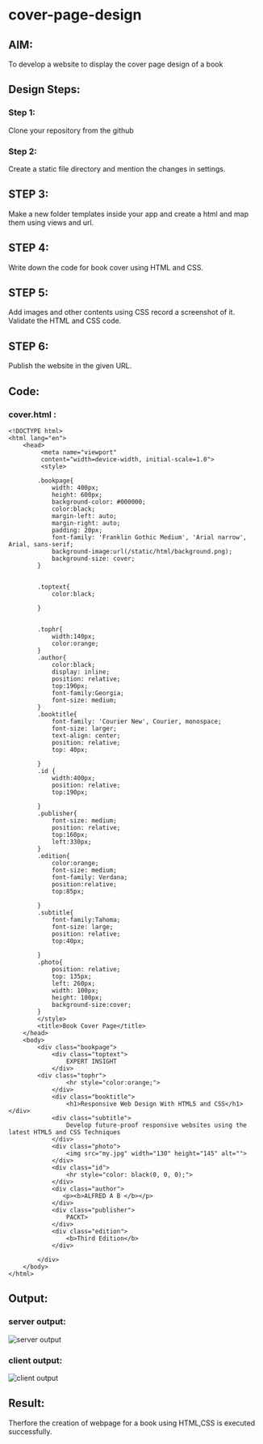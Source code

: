 # cover-page-design
## AIM:
To develop a website to display the cover page design of a book

## Design Steps:

### Step 1:
Clone your repository from the github
### Step 2:
Create a static file directory and mention the changes in settings.
## STEP 3:
Make a new folder templates inside your app and create a html and map them using views and url.
## STEP 4:
Write down the code for book cover using HTML and CSS.
## STEP 5:
Add images and other contents using CSS record a screenshot of it. Validate the HTML and CSS code.
## STEP 6:
Publish the website in the given URL.
## Code:
### cover.html :
```
<!DOCTYPE html>
<html lang="en">
    <head>
         <meta name="viewport" 
         content="width=device-width, initial-scale=1.0">
         <style>

        .bookpage{
            width: 400px;
            height: 600px;
            background-color: #000000;
            color:black;
            margin-left: auto;
            margin-right: auto;
            padding: 20px;
            font-family: 'Franklin Gothic Medium', 'Arial narrow', Arial, sans-serif;
            background-image:url(/static/html/background.png);
            background-size: cover;
        }
            

        .toptext{
            color:black;

        }

        
        .tophr{
            width:140px;
            color:orange;
        }
        .author{
            color:black;
            display: inline;
            position: relative;
            top:190px;
            font-family:Georgia;
            font-size: medium;
        }
        .booktitle{
            font-family: 'Courier New', Courier, monospace;
            font-size: larger;
            text-align: center;
            position: relative;
            top: 40px;
        
        }
        .id {
            width:400px;
            position: relative;
            top:190px;
            
        }
        .publisher{
            font-size: medium;
            position: relative;
            top:160px;
            left:330px;
        }
        .edition{
            color:orange;
            font-size: medium;
            font-family: Verdana;
            position:relative;
            top:85px;

        }
        .subtitle{
            font-family:Tahoma;
            font-size: large;
            position: relative;
            top:40px;
            
        }
        .photo{
            position: relative;
            top: 135px;
            left: 260px;
            width: 100px;
            height: 100px;
            background-size:cover;
        }
        </style>
        <title>Book Cover Page</title>
    </head>
    <body>
        <div class="bookpage">
            <div class="toptext">
                EXPERT INSIGHT
            </div>
        <div class="tophr">
                <hr style="color:orange;">
            </div>
            <div class="booktitle">
                <h1>Responsive Web Design With HTML5 and CSS</h1></div>
            <div class="subtitle">
                Develop future-proof responsive websites using the latest HTML5 and CSS Techniques
            </div>
            <div class="photo">
                <img src="my.jpg" width="130" height="145" alt="">
            </div>
            <div class="id">
                <hr style="color: black(0, 0, 0);">
            </div>
            <div class="author">
               <p><b>ALFRED A B </b></p>
            </div>
            <div class="publisher">
                PACKT>
            </div>
            <div class="edition">
                <b>Third Edition</b>
            </div>
            
        </div>
    </body>
</html>
```
## Output:
### server output:
![server output](https://github.com/Alfredsec/cover-page-design/assets/120621608/973748ab-9906-452a-a15c-998fe10128c7)
### client output:
![client output](https://github.com/Alfredsec/cover-page-design/assets/120621608/e78c5f0c-e90f-42d4-9254-7663b0f28f5e)

## Result:
Therfore the creation of webpage for a book using HTML,CSS is executed successfully.
